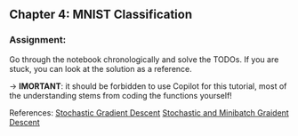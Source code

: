 ## Chapter 4: MNIST Classification

### Assignment: 
Go through the notebook chronologically and solve the TODOs. 
If you are stuck, you can look at the solution as a reference.

&rarr; **IMORTANT**: it should be forbidden to use Copilot for this tutorial, 
most of the understanding stems from coding the functions yourself!

References: 
[Stochastic Gradient Descent](https://www.google.com/url?sa=t&rct=j&q=&esrc=s&source=web&cd=&cad=rja&uact=8&ved=2ahUKEwiQl93siLiEAxXr6wIHHYRwC7cQFnoECBgQAQ&url=https%3A%2F%2Ftowardsdatascience.com%2Fbatch-mini-batch-stochastic-gradient-descent-7a62ecba642a&usg=AOvVaw0RbBf_HM7eb1HNO-PYXoTT&opi=89978449)
[Stochastic and Minibatch Graident Descent](https://kenndanielso.github.io/mlrefined/blog_posts/13_Multilayer_perceptrons/13_6_Stochastic_and_minibatch_gradient_descent.html)
